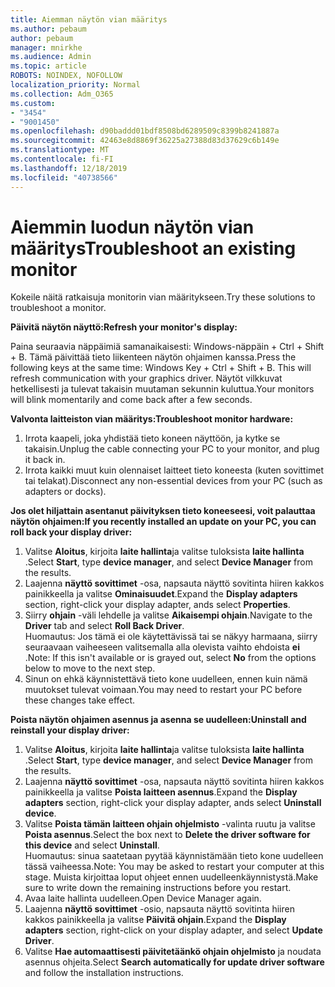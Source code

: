 ```yaml
---
title: Aiemman näytön vian määritys
ms.author: pebaum
author: pebaum
manager: mnirkhe
ms.audience: Admin
ms.topic: article
ROBOTS: NOINDEX, NOFOLLOW
localization_priority: Normal
ms.collection: Adm_O365
ms.custom:
- "3454"
- "9001450"
ms.openlocfilehash: d90baddd01bdf8508bd6289509c8399b8241887a
ms.sourcegitcommit: 42463e8d8869f36225a27388d83d37629c6b149e
ms.translationtype: MT
ms.contentlocale: fi-FI
ms.lasthandoff: 12/18/2019
ms.locfileid: "40738566"
---
```

# <a name="troubleshoot-an-existing-monitor"></a><span data-ttu-id="3eed7-102">Aiemmin luodun näytön vian määritys</span><span class="sxs-lookup"><span data-stu-id="3eed7-102">Troubleshoot an existing monitor</span></span>

<span data-ttu-id="3eed7-103">Kokeile näitä ratkaisuja monitorin vian määritykseen.</span><span class="sxs-lookup"><span data-stu-id="3eed7-103">Try these solutions to troubleshoot a monitor.</span></span> 

<span data-ttu-id="3eed7-104">**Päivitä näytön näyttö:**</span><span class="sxs-lookup"><span data-stu-id="3eed7-104">**Refresh your monitor's display:**</span></span>

<span data-ttu-id="3eed7-105">Paina seuraavia näppäimiä samanaikaisesti: Windows-näppäin + Ctrl + Shift + B. Tämä päivittää tieto liikenteen näytön ohjaimen kanssa.</span><span class="sxs-lookup"><span data-stu-id="3eed7-105">Press the following keys at the same time: Windows Key  + Ctrl + Shift + B. This will refresh communication with your graphics driver.</span></span> <span data-ttu-id="3eed7-106">Näytöt vilkkuvat hetkellisesti ja tulevat takaisin muutaman sekunnin kuluttua.</span><span class="sxs-lookup"><span data-stu-id="3eed7-106">Your monitors will blink momentarily and come back after a few seconds.</span></span>

<span data-ttu-id="3eed7-107">**Valvonta laitteiston vian määritys:**</span><span class="sxs-lookup"><span data-stu-id="3eed7-107">**Troubleshoot monitor hardware:**</span></span>

1. <span data-ttu-id="3eed7-108">Irrota kaapeli, joka yhdistää tieto koneen näyttöön, ja kytke se takaisin.</span><span class="sxs-lookup"><span data-stu-id="3eed7-108">Unplug the cable connecting your PC to your monitor, and plug it back in.</span></span>
2. <span data-ttu-id="3eed7-109">Irrota kaikki muut kuin olennaiset laitteet tieto koneesta (kuten sovittimet tai telakat).</span><span class="sxs-lookup"><span data-stu-id="3eed7-109">Disconnect any non-essential devices from your PC (such as adapters or docks).</span></span>

<span data-ttu-id="3eed7-110">**Jos olet hiljattain asentanut päivityksen tieto koneeseesi, voit palauttaa näytön ohjaimen:**</span><span class="sxs-lookup"><span data-stu-id="3eed7-110">**If you recently installed an update on your PC, you can roll back your display driver:**</span></span>

1. <span data-ttu-id="3eed7-111">Valitse **Aloitus**, kirjoita **laite hallinta**ja valitse tuloksista **laite hallinta** .</span><span class="sxs-lookup"><span data-stu-id="3eed7-111">Select **Start**, type **device manager**, and select **Device Manager** from the results.</span></span>
2. <span data-ttu-id="3eed7-112">Laajenna **näyttö sovittimet** -osa, napsauta näyttö sovitinta hiiren kakkos painikkeella ja valitse **Ominaisuudet**.</span><span class="sxs-lookup"><span data-stu-id="3eed7-112">Expand the **Display adapters** section, right-click your display adapter, ands select **Properties**.</span></span>
3. <span data-ttu-id="3eed7-113">Siirry **ohjain** -väli lehdelle ja valitse **Aikaisempi ohjain**.</span><span class="sxs-lookup"><span data-stu-id="3eed7-113">Navigate to the **Driver** tab and select **Roll Back Driver**.</span></span> <br>
<span data-ttu-id="3eed7-114">Huomautus: Jos tämä ei ole käytettävissä tai se näkyy harmaana, siirry seuraavaan vaiheeseen valitsemalla alla olevista vaihto ehdoista **ei** .</span><span class="sxs-lookup"><span data-stu-id="3eed7-114">Note: If this isn't available or is grayed out, select **No** from the options below to move to the next step.</span></span>
4. <span data-ttu-id="3eed7-115">Sinun on ehkä käynnistettävä tieto kone uudelleen, ennen kuin nämä muutokset tulevat voimaan.</span><span class="sxs-lookup"><span data-stu-id="3eed7-115">You may need to restart your PC before these changes take effect.</span></span>

<span data-ttu-id="3eed7-116">**Poista näytön ohjaimen asennus ja asenna se uudelleen:**</span><span class="sxs-lookup"><span data-stu-id="3eed7-116">**Uninstall and reinstall your display driver:**</span></span>

1. <span data-ttu-id="3eed7-117">Valitse **Aloitus**, kirjoita **laite hallinta**ja valitse tuloksista **laite hallinta** .</span><span class="sxs-lookup"><span data-stu-id="3eed7-117">Select **Start**, type **device manager**, and select **Device Manager** from the results.</span></span>
2. <span data-ttu-id="3eed7-118">Laajenna **näyttö sovittimet** -osa, napsauta näyttö sovitinta hiiren kakkos painikkeella ja valitse **Poista laitteen asennus**.</span><span class="sxs-lookup"><span data-stu-id="3eed7-118">Expand the **Display adapters** section, right-click your display adapter, ands select **Uninstall device**.</span></span> 
3. <span data-ttu-id="3eed7-119">Valitse **Poista tämän laitteen ohjain ohjelmisto** -valinta ruutu ja valitse **Poista asennus**.</span><span class="sxs-lookup"><span data-stu-id="3eed7-119">Select the box next to **Delete the driver software for this device** and select **Uninstall**.</span></span><br>
<span data-ttu-id="3eed7-120">Huomautus: sinua saatetaan pyytää käynnistämään tieto kone uudelleen tässä vaiheessa.</span><span class="sxs-lookup"><span data-stu-id="3eed7-120">Note: You may be asked to restart your computer at this stage.</span></span> <span data-ttu-id="3eed7-121">Muista kirjoittaa loput ohjeet ennen uudelleenkäynnistystä.</span><span class="sxs-lookup"><span data-stu-id="3eed7-121">Make sure to write down the remaining instructions before you restart.</span></span>
4. <span data-ttu-id="3eed7-122">Avaa laite hallinta uudelleen.</span><span class="sxs-lookup"><span data-stu-id="3eed7-122">Open Device Manager again.</span></span>
5. <span data-ttu-id="3eed7-123">Laajenna **näyttö sovittimet** -osio, napsauta näyttö sovitinta hiiren kakkos painikkeella ja valitse **Päivitä ohjain**.</span><span class="sxs-lookup"><span data-stu-id="3eed7-123">Expand the **Display adapters** section, right-click on your display adapter, and select **Update Driver**.</span></span>
6. <span data-ttu-id="3eed7-124">Valitse **Hae automaattisesti päivitetäänkö ohjain ohjelmisto** ja noudata asennus ohjeita.</span><span class="sxs-lookup"><span data-stu-id="3eed7-124">Select **Search automatically for update driver software** and follow the installation instructions.</span></span>